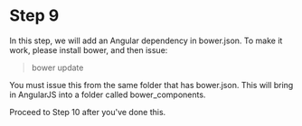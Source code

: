 # Step 9

In this step, we will add an Angular dependency in bower.json.
To make it work, please install bower, and then issue:
> bower update

You must issue this from the same folder that has bower.json.
This will bring in AngularJS into a folder called bower_components.

Proceed to Step 10 after you've done this.
